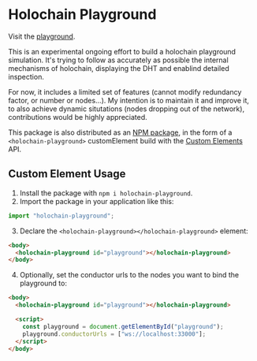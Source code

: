 # Holochain Playground

Visit the [playground](https://holochain-open-dev.github.io/holochain-playground/).

This is an experimental ongoing effort to build a holochain playground simulation. It's trying to follow as accurately as possible the internal mechanisms of holochain, displaying the DHT and enablind detailed inspection.

For now, it includes a limited set of features (cannot modify redundancy factor, or number or nodes...). My intention is to maintain it and improve it, to also achieve dynamic situtations (nodes dropping out of the network), contributions would be highly appreciated.

This package is also distributed as an [NPM package](https://npmjs.com/package/holochain-playground), in the form of a `<holochain-playground>` customElement build with the [Custom Elements](https://developers.google.com/web/fundamentals/web-components/customelements) API.

## Custom Element Usage

1. Install the package with `npm i holochain-playground`.
2. Import the package in your application like this:

```js
import "holochain-playground";
```

3. Declare the `<holochain-playground></holochain-playground>` element:

```html
<body>
  <holochain-playground id="playground"></holochain-playground>
</body>
```

4. Optionally, set the conductor urls to the nodes you want to bind the playground to:

```html
<body>
  <holochain-playground id="playground"></holochain-playground>

  <script>
    const playground = document.getElementById("playground");
    playground.conductorUrls = ["ws://localhost:33000"];
  </script>
</body>
```
